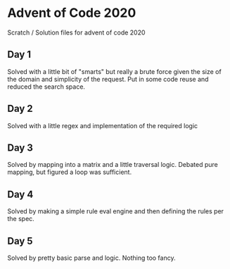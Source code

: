 # Advent of Code 2020
Scratch / Solution files for advent of code 2020

## Day 1
Solved with a little bit of "smarts" but really a brute force given the size of the domain and simplicity of the request. Put in some code reuse and reduced the search space.

## Day 2
Solved with a little regex and implementation of the required logic

## Day 3
Solved by mapping into a matrix and a little traversal logic. Debated pure mapping, but figured a loop was sufficient.

## Day 4
Solved by making a simple rule eval engine and then defining the rules per the spec.

## Day 5
Solved by pretty basic parse and logic. Nothing too fancy.